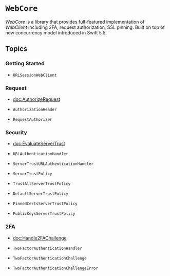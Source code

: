 # ``WebCore``

*WebCore* is a library that provides full-featured implementation of *WebClient* including 2FA,
request authorization, SSL pinning. Built on top of new concurrency model introduced in Swift 5.5.

## Topics

### Getting Started

- ``URLSessionWebClient``

### Request

- <doc:AuthorizeRequest>

- ``AuthorizationHeader``
- ``RequestAuthorizer``

### Security

- <doc:EvaluateServerTrust>

- ``URLAuthenticationHandler``
- ``ServerTrustURLAuthenticationHandler``
- ``ServerTrustPolicy``
- ``TrustAllServerTrustPolicy``
- ``DefaultServerTrustPolicy``
- ``PinnedCertsServerTrustPolicy``
- ``PublicKeysServerTrustPolicy``

### 2FA

- <doc:Handle2FAChallenge>

- ``TwoFactorAuthenticationHandler``
- ``TwoFactorAuthenticationChallenge``
- ``TwoFactorAuthenticationChallengeError``
